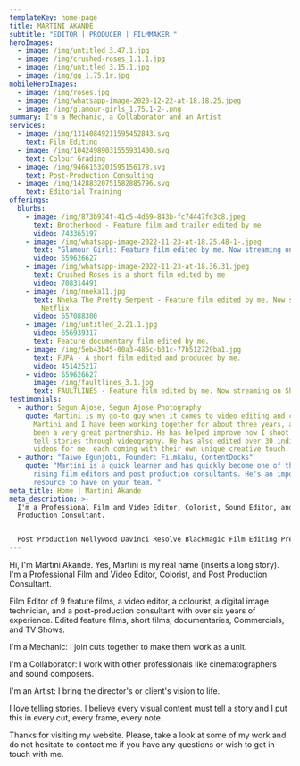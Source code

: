 ```yaml
---
templateKey: home-page
title: MARTINI AKANDE
subtitle: "EDITOR | PRODUCER | FILMMAKER "
heroImages:
  - image: /img/untitled_3.47.1.jpg
  - image: /img/crushed-roses_1.1.1.jpg
  - image: /img/untitled_3.15.1.jpg
  - image: /img/gg_1.75.1r.jpg
mobileHeroImages:
  - image: /img/roses.jpg
  - image: /img/whatsapp-image-2020-12-22-at-18.18.25.jpeg
  - image: /img/glamour-girls_1.75.1-2-.png
summary: I'm a Mechanic, a Collaborator and an Artist
services:
  - image: /img/13140849211595452843.svg
    text: Film Editing
  - image: /img/10424989031555931400.svg
    text: Colour Grading
  - image: /img/9466153201595156178.svg
    text: Post-Production Consulting
  - image: /img/14288320751582885796.svg
    text: Editorial Training
offerings:
  blurbs:
    - image: /img/873b934f-41c5-4d69-843b-fc74447fd3c8.jpeg
      text: Brotherhood - Feature film and trailer edited by me
      video: 743365197
    - image: /img/whatsapp-image-2022-11-23-at-18.25.48-1-.jpeg
      text: "Glamour Girls: Feature film edited by me. Now streaming on Netflix"
      video: 659626627
    - image: /img/whatsapp-image-2022-11-23-at-18.36.31.jpeg
      text: Crushed Roses is a short film edited by me
      video: 708314491
    - image: /img/nneka11.jpg
      text: Nneka The Pretty Serpent - Feature film edited by me. Now streaming on
        Netflix
      video: 657088300
    - image: /img/untitled_2.21.1.jpg
      video: 656939317
      text: Feature documentary film edited by me.
    - image: /img/5eb43b45-00a3-485c-b31c-77b512729ba1.jpg
      text: FUPA - A short film edited and produced by me.
      video: 451425217
    - video: 659626627
      image: /img/faultlines_3.1.jpg
      text: FAULTLINES - Feature film edited by me. Now streaming on Showmax
testimonials:
  - author: Segun Ajose, Segun Ajose Photography
    quote: Martini is my go-to guy when it comes to video editing and coloring.
      Martini and I have been working together for about three years, and it’s
      been a very great partnership. He has helped improve how I shoot and how I
      tell stories through videography. He has also edited over 30 individual
      videos for me, each coming with their own unique creative touch.
  - author: "Taiwo Egunjobi, Founder: Filmkaku, ContentDocks"
    quote: "Martini is a quick learner and has quickly become one of the fastest
      rising film editors and post production consultants. He's an important
      resource to have on your team. "
meta_title: Home | Martini Akande
meta_description: >-
  I'm a Professional Film and Video Editor, Colorist, Sound Editor, and Post
  Production Consultant.


  Post Production Nollywood Davinci Resolve Blackmagic Film Editing Premiere Pro Colour Grading
---
```

Hi, I'm Martini Akande. Yes, Martini is my real name (inserts a long story). I'm a Professional Film and Video Editor, Colorist, and Post Production Consultant.

Film Editor of 9 feature films, a video editor, a colourist, a digital image technician, and a post-production consultant with over six years of experience. Edited feature films, short films, documentaries, Commercials, and TV Shows.

I'm a Mechanic: I join cuts together to make them work as a unit. 

I'm a Collaborator: I work with other professionals like cinematographers and sound composers. 

I'm an Artist: I bring the director's or client's vision to life. 

I love telling stories. I believe every visual content must tell a story and I put this in every cut, every frame, every note.

Thanks for visiting my website. Please, take a look at some of my work and do not hesitate to contact me if you have any questions or wish to get in touch with me.